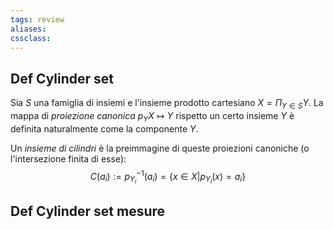 ```yaml
---
tags: review
aliases:
cssclass:
---
```

 
## Def Cylinder set
Sia $S$ una famiglia di insiemi e l'insieme prodotto cartesiano $X = \Pi_{Y\in S} Y$. La mappa di _proiezione canonica_ $p_Y X \mapsto Y$  rispetto un certo insieme $Y$ è definita naturalmente come la componente $Y$.

Un _insieme di cilindri_ è la preimmagine di queste proiezioni canoniche (o l'intersezione finita di esse):
$$
C(a_i) := p^{-1}_{Y_i}(a_i) = \{x \in X \vert p_{Y_i}(x) = a_i \}
$$
## Def Cylinder set mesure
